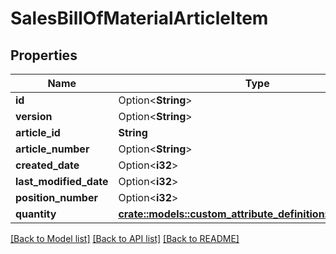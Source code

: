 # SalesBillOfMaterialArticleItem

## Properties

Name | Type | Description | Notes
------------ | ------------- | ------------- | -------------
**id** | Option<**String**> |  | [optional]
**version** | Option<**String**> |  | [optional]
**article_id** | **String** |  | 
**article_number** | Option<**String**> |  | [optional]
**created_date** | Option<**i32**> |  | [optional]
**last_modified_date** | Option<**i32**> |  | [optional]
**position_number** | Option<**i32**> |  | [optional]
**quantity** | [**crate::models::custom_attribute_definition::AttributeType**](decimal.md) |  | 

[[Back to Model list]](../README.md#documentation-for-models) [[Back to API list]](../README.md#documentation-for-api-endpoints) [[Back to README]](../README.md)


